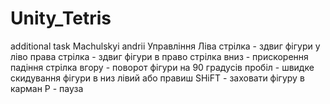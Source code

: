 # Unity_Tetris
additional task Machulskyi andrii
Управління 
Ліва стрілка - здвиг фігури у ліво
права стрілка - здвиг фігури в право
стрілка вниз - прискорення падіння
стрілка вгору - поворот фігури на 90 градусів
пробіл - швидке скидування фігури в низ
лівий або правиш SHiFT - заховати фігуру в карман
P -  пауза
